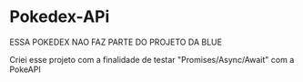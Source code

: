 # Pokedex-APi

ESSA POKEDEX NAO FAZ PARTE DO PROJETO DA BLUE

Criei esse projeto com a finalidade de testar "Promises/Async/Await" com a PokeAPI
